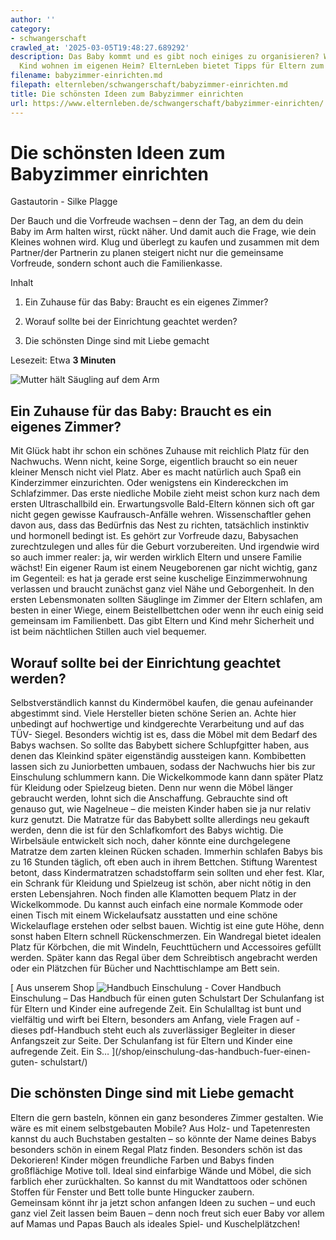 ```yaml
---
author: ''
category:
- schwangerschaft
crawled_at: '2025-03-05T19:48:27.689292'
description: Das Baby kommt und es gibt noch einiges zu organisieren? Wie soll das
  Kind wohnen im eigenen Heim? ElternLeben bietet Tipps für Eltern zum Einrichten.
filename: babyzimmer-einrichten.md
filepath: elternleben/schwangerschaft/babyzimmer-einrichten.md
title: Die schönsten Ideen zum Babyzimmer einrichten
url: https://www.elternleben.de/schwangerschaft/babyzimmer-einrichten/
---
```


#  Die schönsten Ideen zum Babyzimmer einrichten

Gastautorin - Silke Plagge

Der Bauch und die Vorfreude wachsen – denn der Tag, an dem du dein Baby im Arm
halten wirst, rückt näher. Und damit auch die Frage, wie dein Kleines wohnen
wird. Klug und überlegt zu kaufen und zusammen mit dem Partner/der Partnerin
zu planen steigert nicht nur die gemeinsame Vorfreude, sondern schont auch die
Familienkasse.

Inhalt

1. Ein Zuhause für das Baby: Braucht es ein eigenes Zimmer?

2. Worauf sollte bei der Einrichtung geachtet werden?

3. Die schönsten Dinge sind mit Liebe gemacht

Lesezeit: Etwa **3 Minuten**

![Mutter hält Säugling auf dem
Arm](/fileadmin/_processed_/1/6/csm_Babyzimmer_gestalten_Foto_4052a29991.jpg)

##  Ein Zuhause für das Baby: Braucht es ein eigenes Zimmer?

Mit Glück habt ihr schon ein schönes Zuhause mit reichlich Platz für den
Nachwuchs. Wenn nicht, keine Sorge, eigentlich braucht so ein neuer kleiner
Mensch nicht viel Platz. Aber es macht natürlich auch Spaß ein Kinderzimmer
einzurichten. Oder wenigstens ein Kindereckchen im Schlafzimmer. Das erste
niedliche Mobile zieht meist schon kurz nach dem ersten Ultraschallbild ein.
Erwartungsvolle Bald-Eltern können sich oft gar nicht gegen gewisse
Kaufrausch-Anfälle wehren. Wissenschaftler gehen davon aus, dass das Bedürfnis
das Nest zu richten, tatsächlich instinktiv und hormonell bedingt ist. Es
gehört zur Vorfreude dazu, Babysachen zurechtzulegen und alles für die Geburt
vorzubereiten. Und irgendwie wird so auch immer realer: ja, wir werden
wirklich Eltern und unsere Familie wächst! Ein eigener Raum ist einem
Neugeborenen gar nicht wichtig, ganz im Gegenteil: es hat ja gerade erst seine
kuschelige Einzimmerwohnung verlassen und braucht zunächst ganz viel Nähe und
Geborgenheit. In den ersten Lebensmonaten sollten Säuglinge im Zimmer der
Eltern schlafen, am besten in einer Wiege, einem Beistellbettchen oder wenn
ihr euch einig seid gemeinsam im Familienbett. Das gibt Eltern und Kind mehr
Sicherheit und ist beim nächtlichen Stillen auch viel bequemer.

##  Worauf sollte bei der Einrichtung geachtet werden?

Selbstverständlich kannst du Kindermöbel kaufen, die genau aufeinander
abgestimmt sind. Viele Hersteller bieten schöne Serien an. Achte hier
unbedingt auf hochwertige und kindgerechte Verarbeitung und auf das TÜV-
Siegel. Besonders wichtig ist es, dass die Möbel mit dem Bedarf des Babys
wachsen. So sollte das Babybett sichere Schlupfgitter haben, aus denen das
Kleinkind später eigenständig aussteigen kann. Kombibetten lassen sich zu
Juniorbetten umbauen, sodass der Nachwuchs hier bis zur Einschulung schlummern
kann. Die Wickelkommode kann dann später Platz für Kleidung oder Spielzeug
bieten. Denn nur wenn die Möbel länger gebraucht werden, lohnt sich die
Anschaffung. Gebrauchte sind oft genauso gut, wie Nagelneue – die meisten
Kinder haben sie ja nur relativ kurz genutzt. Die Matratze für das Babybett
sollte allerdings neu gekauft werden, denn die ist für den Schlafkomfort des
Babys wichtig. Die Wirbelsäule entwickelt sich noch, daher könnte eine
durchgelegene Matratze dem zarten kleinen Rücken schaden. Immerhin schlafen
Babys bis zu 16 Stunden täglich, oft eben auch in ihrem Bettchen. Stiftung
Warentest betont, dass Kindermatratzen schadstoffarm sein sollten und eher
fest. Klar, ein Schrank für Kleidung und Spielzeug ist schön, aber nicht nötig
in den ersten Lebensjahren. Noch finden alle Klamotten bequem Platz in der
Wickelkommode. Du kannst auch einfach eine normale Kommode oder einen Tisch
mit einem Wickelaufsatz ausstatten und eine schöne Wickelauflage erstehen oder
selbst bauen. Wichtig ist eine gute Höhe, denn sonst haben Eltern schnell
Rückenschmerzen. Ein Wandregal bietet idealen Platz für Körbchen, die mit
Windeln, Feuchttüchern und Accessoires gefüllt werden. Später kann das Regal
über dem Schreibtisch angebracht werden oder ein Plätzchen für Bücher und
Nachttischlampe am Bett sein.

[ Aus unserem Shop ![Handbuch Einschulung -
Cover](/fileadmin/_processed_/e/6/csm_Handbuch_Einschulung_teaser_e30356b7d8.png)
Handbuch Einschulung – Das Handbuch für einen guten Schulstart Der Schulanfang
ist für Eltern und Kinder eine aufregende Zeit. Ein Schulalltag ist bunt und
vielfältig und wirft bei Eltern, besonders am Anfang, viele Fragen auf -
dieses pdf-Handbuch steht euch als zuverlässiger Begleiter in dieser
Anfangszeit zur Seite. Der Schulanfang ist für Eltern und Kinder eine
aufregende Zeit. Ein S…  ](/shop/einschulung-das-handbuch-fuer-einen-guten-
schulstart/)

##  Die schönsten Dinge sind mit Liebe gemacht

Eltern die gern basteln, können ein ganz besonderes Zimmer gestalten. Wie wäre
es mit einem selbstgebauten Mobile? Aus Holz- und Tapetenresten kannst du auch
Buchstaben gestalten – so könnte der Name deines Babys besonders schön in
einem Regal Platz finden. Besonders schön ist das Dekorieren! Kinder mögen
freundliche Farben und Babys finden großflächige Motive toll. Ideal sind
einfarbige Wände und Möbel, die sich farblich eher zurückhalten. So kannst du
mit Wandtattoos oder schönen Stoffen für Fenster und Bett tolle bunte
Hingucker zaubern.  
Gemeinsam könnt ihr ja jetzt schon anfangen Ideen zu suchen – und euch ganz
viel Zeit lassen beim Bauen – denn noch freut sich euer Baby vor allem auf
Mamas und Papas Bauch als ideales Spiel- und Kuschelplätzchen!

